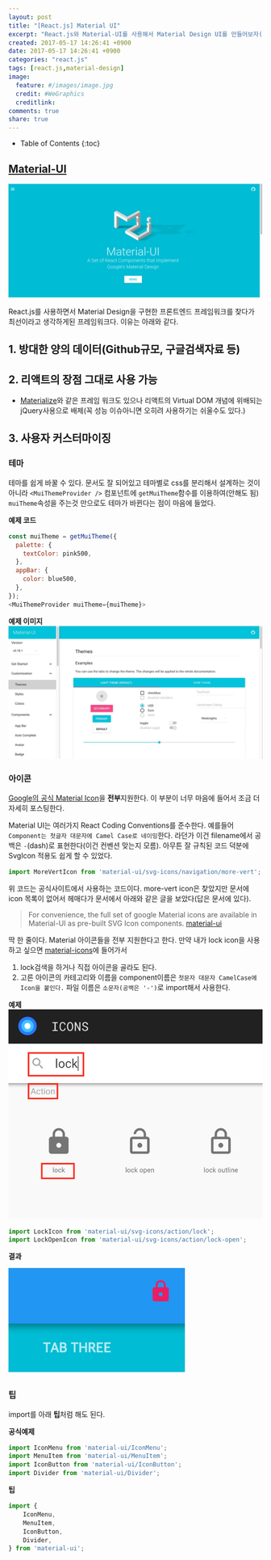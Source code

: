 ```yaml
---
layout: post
title: "[React.js] Material UI"
excerpt: "React.js와 Material-UI를 사용해서 Material Design UI를 만들어보자(Feat. Material Icon, SvgIcon)"
created: 2017-05-17 14:26:41 +0900
date: 2017-05-17 14:26:41 +0900
categories: "react.js"
tags: [react.js,material-design]
image:
  feature: #/images/image.jpg
  credit: #WeGraphics
  creditlink: 
comments: true
share: true
---
```

* Table of Contents
{:toc}

## [Material-UI][material-ui]

![material-ui-web](/images/material-ui-web.png)

React.js를 사용하면서 Material Design을 구현한 프론트엔드 프레임워크를 찾다가 최선이라고 생각하게된 프레임워크다. 이유는 아래와 같다.

## 1. 방대한 양의 데이터(Github규모, 구글검색자료 등)

## 2. 리액트의 장점 그대로 사용 가능
  - [Materialize](http://materializecss.com/)와 같은 프레임 워크도 있으나 리액트의 Virtual DOM 개념에 위배되는 jQuery사용으로 배제(꼭 성능 이슈아니면 오히려 사용하기는 쉬울수도 있다.)

## 3. 사용자 커스터마이징

### 테마
테마를 쉽게 바꿀 수 있다. 문서도 잘 되어있고 테마별로 css를 분리해서 설계하는 것이 아니라 `<MuiThemeProvider />` 컴포넌트에 `getMuiTheme`함수를 이용하여(안해도 됨) `muiTheme`속성을 주는것 만으로도 테마가 바뀐다는 점이 마음에 들었다.

**예제 코드**
```js
const muiTheme = getMuiTheme({
  palette: {
    textColor: pink500,
  },
  appBar: {
    color: blue500,
  },
});
<MuiThemeProvider muiTheme={muiTheme}>
```

**예제 이미지**
![material-ui-themes](/images/material-ui-themes.gif)

### 아이콘
[Google의 공식 Material Icon][material-icons]을 **전부**지원한다. 이 부분이 너무 마음에 들어서 조금 더 자세히 포스팅한다.

Material UI는 여러가지 React Coding Conventions를 준수한다. 예를들어 `Component는 첫글자 대문자에 Camel Case로 네이밍`한다. 라던가 이건 filename에서 공백은 `-`(dash)로 표현한다(이건 컨벤션 맞는지 모름). 아무튼 잘 규칙된 코드 덕분에 SvgIcon 적용도 쉽게 할 수 있었다.

```js
import MoreVertIcon from 'material-ui/svg-icons/navigation/more-vert';
```
위 코드는 공식사이트에서 사용하는 코드이다. more-vert icon은 찾았지만 문서에 icon 목록이 없어서 헤매다가 문서에서 아래와 같은 글을 보았다(답은 문서에 있다).

>For convenience, the full set of google Material icons are available in Material-UI as pre-built SVG Icon components.  [material-ui]

딱 한 줄이다. Material 아이콘들을 전부 지원한다고 한다. 만약 내가 lock icon을 사용하고 싶으면 [material-icons]에 들어가서
1. lock검색을 하거나 직접 아이콘을 골라도 된다.
2. 고른 아이콘의 카테고리와 이름을 component이름은 `첫문자 대문자 CamelCase에 Icon을 붙인다.` 파일 이름은 `소문자(공백은 '-')`로 import해서 사용한다.

**예제**
![material-ui-svg-icon](/images/material-ui-svg-icon.png)

```js
import LockIcon from 'material-ui/svg-icons/action/lock';
import LockOpenIcon from 'material-ui/svg-icons/action/lock-open';
```

**결과**

![material-ui-svg-icon-result](/images/material-ui-svg-icon-result.png)


### 팁
import를 아래 **팁**처럼 해도 된다.

**공식예제**
```js
import IconMenu from 'material-ui/IconMenu';
import MenuItem from 'material-ui/MenuItem';
import IconButton from 'material-ui/IconButton';
import Divider from 'material-ui/Divider';
```

**팁**
```js
import {
    IconMenu,
    MenuItem,
    IconButton,
    Divider,
} from 'material-ui';
```

<!-- Link -->
[material-ui]: http://www.material-ui.com/#/components/svg-icon
[material-icons]: https://material.io/icons/